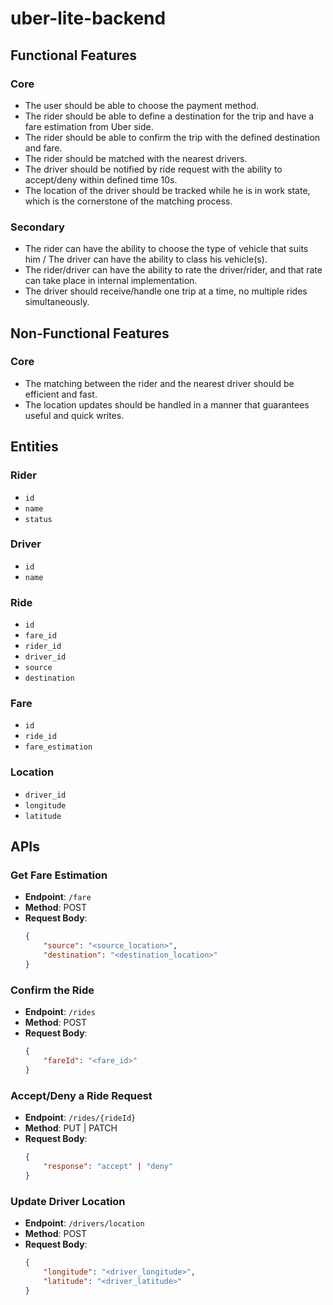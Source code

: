 # uber-lite-backend

## Functional Features

### Core
- The user should be able to choose the payment method.
- The rider should be able to define a destination for the trip and have a fare estimation from Uber side.
- The rider should be able to confirm the trip with the defined destination and fare.
- The rider should be matched with the nearest drivers.
- The driver should be notified by ride request with the ability to accept/deny within defined time 10s.
- The location of the driver should be tracked while he is in work state, which is the cornerstone of the matching process.

### Secondary
- The rider can have the ability to choose the type of vehicle that suits him / The driver can have the ability to class his vehicle(s).
- The rider/driver can have the ability to rate the driver/rider, and that rate can take place in internal implementation.
- The driver should receive/handle one trip at a time, no multiple rides simultaneously.

## Non-Functional Features

### Core
- The matching between the rider and the nearest driver should be efficient and fast.
- The location updates should be handled in a manner that guarantees useful and quick writes.

## Entities

### Rider
- `id`
- `name`
- `status`

### Driver
- `id`
- `name`

### Ride
- `id`
- `fare_id`
- `rider_id`
- `driver_id`
- `source`
- `destination`

### Fare
- `id`
- `ride_id`
- `fare_estimation`

### Location
- `driver_id`
- `longitude`
- `latitude`

## APIs

### Get Fare Estimation
- **Endpoint**: `/fare`
- **Method**: POST
- **Request Body**:
  ```json
  {
      "source": "<source_location>",
      "destination": "<destination_location>"
  }
  ```

### Confirm the Ride
- **Endpoint**: `/rides`
- **Method**: POST
- **Request Body**:
  ```json
  {
      "fareId": "<fare_id>"
  }
  ```

### Accept/Deny a Ride Request
- **Endpoint**: `/rides/{rideId}`
- **Method**: PUT | PATCH
- **Request Body**:
  ```json
  {
      "response": "accept" | "deny"
  }
  ```

### Update Driver Location
- **Endpoint**: `/drivers/location`
- **Method**: POST
- **Request Body**:
  ```json
  {
      "longitude": "<driver_longitude>",
      "latitude": "<driver_latitude>"
  }
  ```

